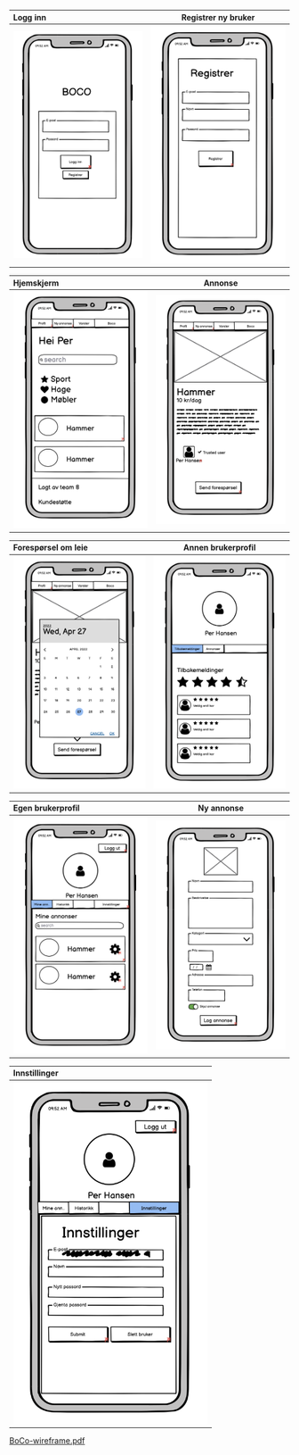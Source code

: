 
| Logg inn      | Registrer ny bruker |
| :---        |    :----:   |
| <img src="uploads/8a3f9ec65c471682376044570d82087a/Log_in.png" width=350px>      | <img src="uploads/aa7e545e0ed4624aad16999265cc2c69/Register.png" width=350px> |

| Hjemskjerm      | Annonse |
| :---        |    :----:   |
| <img src="uploads/65df2cbaa86758ee7824ce6c3107343f/Home.png" width=350px>      | <img src="uploads/f98e4fae81f065e64bd9ead7fbb1c25b/Annonse.png" width=350px>|

| Forespørsel om leie     | Annen brukerprofil |
| :---        |    :----:   |
| <img src="uploads/7c97f63c959fc9c9b80fc7ec2889e6ce/Request.png" width=350px>      | <img src="uploads/e2b788c59925b8d1ef6e8e33e1115410/Other_profile.png" width=350px>|

| Egen brukerprofil      | Ny annonse |
| :---        |    :----:   |
| <img src="uploads/2594344a9c4b5b26d7c03b8da4cfc1ab/Profil.png" width=350px>      | <img src="uploads/64e74f14ec3e0dbec08fdae00cdf30ed/Ny_annonse.png" width=350px>|


| Innstillinger |
| :---        |
| <img src="uploads/5aca4e9f9e6d2a1d683e90a23a591756/Settings.png" width=350px>     |



[BoCo-wireframe.pdf](uploads/77f75a6728df2b6a64e5d542d497f005/BoCo-wireframe.pdf)

